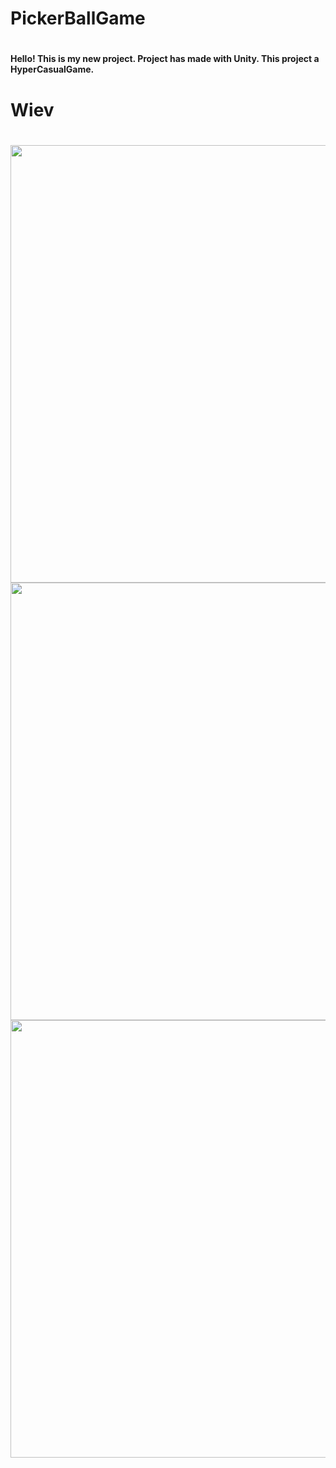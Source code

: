<h1>PickerBallGame<h1> <h4>Hello! This is my new project. Project has made with Unity. This project a HyperCasualGame.<h4>


<h1>Wiev<h1>

<img src="https://user-images.githubusercontent.com/79418329/226111236-995b7202-a1b7-4ff9-b45f-3be2c20b3602.png" data-canonical-src="https://user-images.githubusercontent.com/79418329/226111236-995b7202-a1b7-4ff9-b45f-3be2c20b3602.png" width="700" height="700" />

<img src="https://user-images.githubusercontent.com/79418329/226111748-eabbb701-b684-4fd9-981f-c267bb045b32.png" data-canonical-src="https://user-images.githubusercontent.com/79418329/226111748-eabbb701-b684-4fd9-981f-c267bb045b32.png" width="700" height="700" />

<img src="https://user-images.githubusercontent.com/79418329/226111840-45f27805-2e30-431d-a9d9-31953e7698c4.png" data-canonical-src="https://user-images.githubusercontent.com/79418329/226111840-45f27805-2e30-431d-a9d9-31953e7698c4.png" width="700" height="700" />
